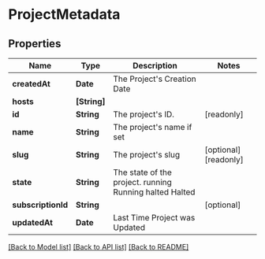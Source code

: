 # ProjectMetadata

## Properties
Name | Type | Description | Notes
------------ | ------------- | ------------- | -------------
**createdAt** | **Date** | The Project&#39;s Creation Date | 
**hosts** | **[String]** |  | 
**id** | **String** | The project&#39;s ID. | [readonly] 
**name** | **String** | The project&#39;s name if set | 
**slug** | **String** | The project&#39;s slug | [optional] [readonly] 
**state** | **String** | The state of the project. running Running halted Halted | 
**subscriptionId** | **String** |  | [optional] 
**updatedAt** | **Date** | Last Time Project was Updated | 

[[Back to Model list]](../README.md#documentation-for-models) [[Back to API list]](../README.md#documentation-for-api-endpoints) [[Back to README]](../README.md)


